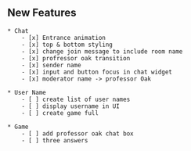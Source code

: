 ## New Features
	
	* Chat
		- [x] Entrance animation
		- [x] top & bottom styling
		- [x] change join message to include room name
		- [x] profressor oak transition
		- [x] sender name
		- [x] input and button focus in chat widget
		- [x] moderator name -> professor Oak
	
	* User Name
		- [ ] create list of user names
		- [ ] display username in UI
		- [ ] create game full
	
	* Game
		- [ ] add professor oak chat box
		- [ ] three answers
		
		
	